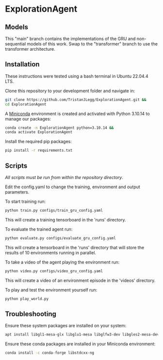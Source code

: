 # ExplorationAgent

## Models

This "main" branch contains the implementations of the GRU and non-sequential models of this work. Swap to the "transformer" branch to use the transformer architecture.

## Installation

These instructions were tested using a bash terminal in Ubuntu 22.04.4 LTS.

Clone this repository to your development folder and navigate in:
```bash
git clone https://github.com/TristanJLegg/ExplorationAgent.git &&
cd ExplorationAgent
```

A [Miniconda](https://docs.anaconda.com/miniconda/install/) environment is created and activated with Python 3.10.14 to manage our packages:
```bash
conda create -n ExplorationAgent python=3.10.14 &&
conda activate ExplorationAgent
```

Install the required pip packages:
```bash
pip install -r requirements.txt
```

## Scripts

*All scripts must be run from within the repository directory*.

Edit the config.yaml to change the training, environment and output parameters.

To start training run:
```bash
python train.py configs/train_gru_config.yaml
```
This will create a training tensorboard in the 'runs' directory.

To evaluate the trained agent run:
```bash
python evaluate.py configs/evaluate_gru_config.yaml
```
This will create a tensorboard in the 'runs' directory that will store the results of 10 environments running in parallel.

To take a video of the agent playing the environment run:
```bash
python video.py configs/video_gru_config.yaml
```
This will create a video of an environment episode in the 'videos' directory.

To play and test the environment yourself run:
```bash
python play_world.py
```

## Troubleshooting

Ensure these system packages are installed on your system:
```bash
apt install libgl1-mesa-glx libglu1-mesa libglfw3-dev libgles2-mesa-dev libfreetype6 libfreetype6-dev
```

Ensure these conda packages are installed in your Miniconda environment:
```bash
conda install -c conda-forge libstdcxx-ng
```
